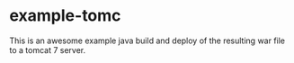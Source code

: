 # example-tomc

This is an awesome example java build and deploy of the resulting
war file to a tomcat 7 server.

